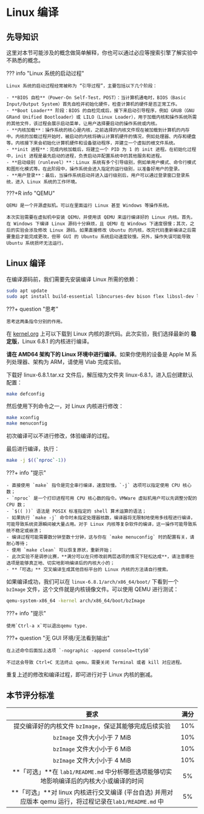 # Linux 编译

## 先导知识

这里对本节可能涉及的概念做简单解释，你也可以通过必应等搜索引擎了解实验中不熟悉的概念。

??? info "Linux 系统的启动过程"

    Linux 系统的启动过程经常被称为 “引导过程”，主要包括以下几个阶段：

    - **BIOS 自检**（Power-On Self-Test，POST）：当计算机通电时，BIOS（Basic Input/Output System）首先自检并初始化硬件，检查计算机的硬件是否正常工作。
    - **Boot Loader** 阶段：BIOS 的自检完成后，接下来启动引导程序，例如 GRUB（GNU GRand Unified Bootloader）或 LILO（Linux Loader），用于加载内核和操作系统所需的其他文件，该过程会展示启动菜单，让用户选择要启动的操作系统或内核。
    - **内核加载**：操作系统的核心是内核，之前选择的内核文件现在被加载到计算机的内存中。内核的加载过程开始时，被启动的内核将确认计算机硬件的情况，例如处理器、内存和硬盘等。内核接下来会初始化计算机硬件和设备驱动程序，并建立一个虚拟的根文件系统。
    - **init 进程**：完成内核加载后，将建立一个 PID 为 1 的 init 进程。在初始化过程中，init 进程是最先启动的进程，负责启动并配置系统中的其他服务和进程。
    - **启动级别（runlevel）**：Linux 系统有多个引导级别，例如单用户模式、命令行模式和图形化模式等。在此阶段中，操作系统会进入指定的运行级别，以准备好用户的登录。
    - **用户登录**：最后，当操作系统启动并进入运行级别后，用户可以通过登录窗口登录系统，进入 Linux 系统的工作环境。

???+R info "QEMU"

    QEMU 是一个开源虚拟机。可以在里面运行 Linux 甚至 Windows 等操作系统。

    本次实验需要在虚拟机中安装 QEMU，并使用该 QEMU 来运行编译好的 Linux 内核。首先，在 Windows 下编译 Linux 源码十分麻烦，且 QEMU 在 Windows 下速度很慢；其次，之后的实验会涉及修改 Linux 源码。如果直接修改 Ubuntu 的内核，改完代码重新编译之后需要重启才能完成更改，但带 GUI 的 Ubuntu 系统启动速度较慢。另外，操作失误可能导致 Ubuntu 系统损坏无法运行。

## Linux 编译

在编译源码前，我们需要先安装编译 Linux 所需的依赖：

```bash
sudo apt update
sudo apt install build-essential libncurses-dev bison flex libssl-dev libelf-dev qemu-system-x86
```

???+ question "思考"

    思考这两条指令分别的作用。

在 [kernel.org](https://www.kernel.org/) 上可以下载到 Linux 内核的源代码。此次实验，我们选择最新的 **稳定版**，Linux 6.8.1 的内核进行编译。

**请在 AMD64 架构下的 Linux 环境中进行编译**。如果你使用的设备是 Apple M 系列处理器、架构为 ARM，请使用 Vlab 完成实验。

下载好 linux-6.8.1.tar.xz 文件后，解压缩为文件夹 linux-6.8.1，进入后创建默认配置：

```bash
make defconfig
```

然后使用下列命令之一，对 Linux 内核进行修改：

```bash
make xconfig
make menuconfig
```

初次编译可以不进行修改，体验编译的过程。

最后进行编译，执行：

```bash
make -j $((`nproc`-1))
```

???+ info "提示"

    - 直接使用 `make` 指令是完全串行编译，速度较慢。`-j` 选项可以指定使用 CPU 核心数；
    - `nproc` 是一个打印进程可用 CPU 核心数的指令。VMWare 虚拟机用户可以先调整分配的 CPU 数；
    - `$(( ))` 语法是 POSIX 标准指定的 shell 算术运算的语法；
    - 如果执行 `make -j` 命令时未指定处理器核数，编译器将无限制地使用多线程进行编译，可能导致系统资源瞬间被大量占用。对于 Linux 内核等复杂软件的编译，这一操作可能导致系统不稳定或崩溃；
    - 编译过程可能需要数分钟至数十分钟，这与你在 `make menuconfig` 时的配置有关，请耐心等待；
    - 使用 `make clean` 可以恢复原状，重新开始；
    - 此次实验不是调参比赛，**满分可以在只修改前两层选项的情况下轻松达成**，请注意哪些选项是能够真正地、切实地影响编译后的内核大小的；
    - **「可选」** 交叉编译生成其他目标平台的 Linux 内核的方法请自行搜索。

如果编译成功，我们可以在 `linux-6.8.1/arch/x86_64/boot/` 下看到一个 `bzImage` 文件，这个文件就是内核镜像文件。可以使用 QEMU 进行测试：

```bash
qemu-system-x86_64 -kernel arch/x86_64/boot/bzImage
```

???+ info "提示"

    使用`Ctrl-a x`可以退出qemu type.

???+ question "无 GUI 环境/无法看到输出"

    在上述命令后面加上选项 `-nographic -append console=ttyS0`

    不过这会导致 Ctrl+C 无法终止 qemu，需要关闭 Terminal 或者 kill 对应进程。

重复上述的修改和编译过程，即可进行对于 Linux 内核的删减。

## 本节评分标准

|                                                   要求                                                   | 满分 |
| :------------------------------------------------------------------------------------------------------: | :--: |
|                          提交编译好的内核文件 `bzImage`，保证其能够完成后续实验                          | 10%  |
|                                       `bzImage` 文件大小小于 7 MiB                                       | 10%  |
|                                       `bzImage` 文件大小小于 6 MiB                                       | 10%  |
|                                       `bzImage` 文件大小小于 4 MiB                                       | 10%  |
|         **「可选」**在 `lab1/README.md` 中分析哪些选项能够切实地影响编译后的内核大小或编译的时间         |  5%  |
| **「可选」**对 linux 内核进行交叉编译 (平台自选) 并用对应版本 qemu 运行，将过程记录在`lab1/README.md` 中 |  5%  |
